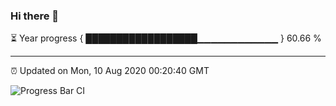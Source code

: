 ### Hi there 👋

⏳ Year progress { ██████████████████▁▁▁▁▁▁▁▁▁▁▁▁ } 60.66 %

---

⏰ Updated on Mon, 10 Aug 2020 00:20:40 GMT

![Progress Bar CI](https://github.com/liununu/liununu/workflows/Progress%20Bar%20CI/badge.svg)
